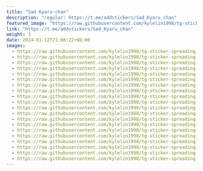 ```yaml
---
title: "Sad Kyaru-chan"
description: "regular: https://t.me/addstickers/Sad_Kyaru_chan"
featured_image: "https://raw.githubusercontent.com/kylelin1998/tg-sticker-spreading-worldwide-images/main/img/edc5ff81-8f85-404c-9d28-3f9b7639bf60.jpg"
link: "https://t.me/addstickers/Sad_Kyaru_chan"
weight: 3
date: 2024-01-12T21:08:22+08:00
images:
  - https://raw.githubusercontent.com/kylelin1998/tg-sticker-spreading-worldwide-images/main/img/edc5ff81-8f85-404c-9d28-3f9b7639bf60.jpg
  - https://raw.githubusercontent.com/kylelin1998/tg-sticker-spreading-worldwide-images/main/img/ccb7ec42-37a6-44f8-a766-e4dbf2b45188.jpg
  - https://raw.githubusercontent.com/kylelin1998/tg-sticker-spreading-worldwide-images/main/img/40a4bbac-2e52-48f8-bffa-95f105c8017b.jpg
  - https://raw.githubusercontent.com/kylelin1998/tg-sticker-spreading-worldwide-images/main/img/3e2941d7-09b4-464d-b161-1bdaf7950c91.jpg
  - https://raw.githubusercontent.com/kylelin1998/tg-sticker-spreading-worldwide-images/main/img/514b089e-143d-45b2-96e6-f44c7ea19a09.jpg
  - https://raw.githubusercontent.com/kylelin1998/tg-sticker-spreading-worldwide-images/main/img/c42a24c1-d69b-47d3-af71-a93a4c6f1ab8.jpg
  - https://raw.githubusercontent.com/kylelin1998/tg-sticker-spreading-worldwide-images/main/img/13d835cb-20da-41f3-9357-872ff6acb728.jpg
  - https://raw.githubusercontent.com/kylelin1998/tg-sticker-spreading-worldwide-images/main/img/e461512f-c1ea-4f9d-86ba-7783f206990f.jpg
  - https://raw.githubusercontent.com/kylelin1998/tg-sticker-spreading-worldwide-images/main/img/77f8a240-1be9-4f2b-966b-c88e91804246.jpg
  - https://raw.githubusercontent.com/kylelin1998/tg-sticker-spreading-worldwide-images/main/img/4b657e5a-e8e0-46c7-a07e-8a996ec7bf92.jpg
  - https://raw.githubusercontent.com/kylelin1998/tg-sticker-spreading-worldwide-images/main/img/71b7e884-8b4e-46e5-ae36-c39003e0d229.jpg
  - https://raw.githubusercontent.com/kylelin1998/tg-sticker-spreading-worldwide-images/main/img/9eb62bfb-d53f-46be-bb18-57373d8a0999.jpg
  - https://raw.githubusercontent.com/kylelin1998/tg-sticker-spreading-worldwide-images/main/img/bdbbc4e6-79f2-4b57-9be5-691a1cebd8d0.jpg
  - https://raw.githubusercontent.com/kylelin1998/tg-sticker-spreading-worldwide-images/main/img/12b541ec-bbae-4501-b872-ea29c7db83aa.jpg
  - https://raw.githubusercontent.com/kylelin1998/tg-sticker-spreading-worldwide-images/main/img/abb3b4a6-90cd-41c0-91f8-d54b3f998573.jpg
  - https://raw.githubusercontent.com/kylelin1998/tg-sticker-spreading-worldwide-images/main/img/92cced1b-cebd-4451-be0e-b638ca292cb0.jpg
  - https://raw.githubusercontent.com/kylelin1998/tg-sticker-spreading-worldwide-images/main/img/43274bd0-75ad-4929-b524-be6fa592809a.jpg
  - https://raw.githubusercontent.com/kylelin1998/tg-sticker-spreading-worldwide-images/main/img/8712e150-7b76-4259-b682-c0b4975e5754.jpg
  - https://raw.githubusercontent.com/kylelin1998/tg-sticker-spreading-worldwide-images/main/img/b4054baa-1765-4503-9c69-eec08fa4a6c0.jpg
  - https://raw.githubusercontent.com/kylelin1998/tg-sticker-spreading-worldwide-images/main/img/29858690-c4e9-44a7-b28f-782dcc582477.jpg
---
```

